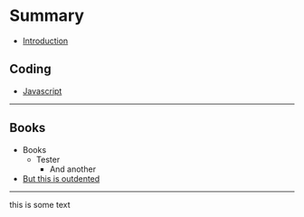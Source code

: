 # Summary

* [Introduction](README.md)

## Coding

* [Javascript](javascript/README.md)

----

## Books

* Books
  * Tester
    * And another
* [But this is outdented](javascript/arrays.md)

----

this is some text
